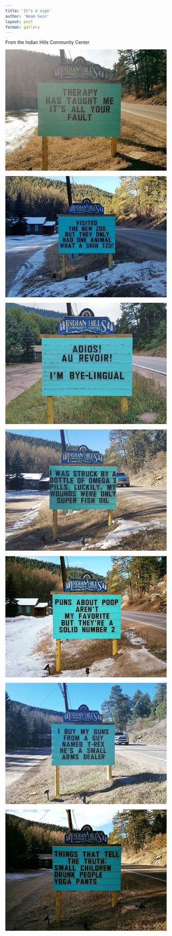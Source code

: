 ```yaml
---
title: 'It‘s a sign'
author: 'Noam Sain'
layout: post
format: gallery
---
```


From the Indian Hills Community Center

![](/assets/2018/2018-03-your-fault.jpg)

![](/assets/2018/2018-03-terrible-zoo.jpg)

![](/assets/2018/2018-03-bye-lingual.jpg)

![](/assets/2018/2018-03-im-ok.jpg)

![](/assets/2018/2018-03-number-two.jpg)

![](/assets/2018/2018-03-small-arms-dealer.jpg)

![](/assets/2018/2018-03-tell-the-truth.jpg)
